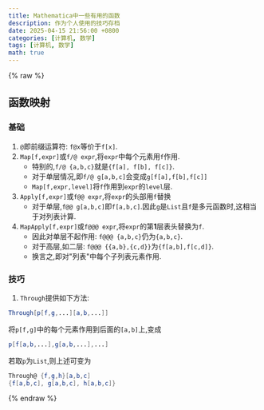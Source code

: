```yaml
---
title: Mathematica中一些有用的函数
description: 作为个人使用的技巧存档
date: 2025-04-15 21:56:00 +0800
categories: [计算机, 数学]
tags: [计算机, 数学]
math: true
---
```

{% raw %}

## 函数映射

### 基础

1. `@`即前缀运算符: `f@x`等价于`f[x]`.
2. `Map[f,expr]`或`f/@ expr`,将`expr`中每个元素用`f`作用.
   - 特别的,`f/@ {a,b,c}`就是`{f[a], f[b], f[c]}`.
   - 对于单层情况,即`f/@ g[a,b,c]`会变成`g[f[a],f[b],f[c]]`
   - `Map[f,expr,level]`将`f`作用到`expr`的`level`层.
3. `Apply[f,expr]`或`f@@ expr`,将`expr`的头部用`f`替换
   - 对于单层,`f@@ g[a,b,c]`即`f[a,b,c]`.因此`g`是`List`且`f`是多元函数时,这相当于对列表计算.
4. `MapApply[f,expr]`或`f@@@ expr`,将`expr`的第**1**层表头替换为`f`.
   - 因此对单层不起作用: `f@@@ {a,b,c}`仍为`{a,b,c}`.
   - 对于高层,如二层: `f@@@ {{a,b},{c,d}}`为`{f[a,b],f[c,d]}`.
   - 换言之,即对"列表"中每个子列表元素作用.

### 技巧

1. `Through`提供如下方法:

```mathematica
Through[p[f,g,...][a,b,...]]
```
将`p[f,g]`中的每个元素作用到后面的`[a,b]`上,变成
```mathematica
p[f[a,b,...],g[a,b,...],...]
```
若取`p`为`List`,则上述可变为
```mathematica
Through@ {f,g,h}[a,b,c]
{f[a,b,c], g[a,b,c], h[a,b,c]}
```

{% endraw %}
